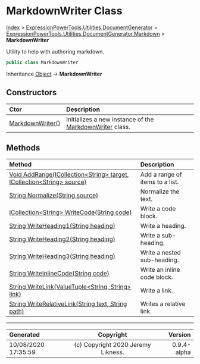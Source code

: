 ﻿# MarkdownWriter Class

[Index](../index.md) > [ExpressionPowerTools.Utilities.DocumentGenerator](ExpressionPowerTools.Utilities.DocumentGenerator.a.md) > [ExpressionPowerTools.Utilities.DocumentGenerator.Markdown](ExpressionPowerTools.Utilities.DocumentGenerator.Markdown.n.md) > **MarkdownWriter**

Utility to help with authoring markdown.

```csharp
public class MarkdownWriter
```

Inheritance [Object](https://docs.microsoft.com/dotnet/api/system.object) → **MarkdownWriter**

## Constructors

| Ctor | Description |
| :-- | :-- |
| [MarkdownWriter()](ExpressionPowerTools.Utilities.DocumentGenerator.Markdown.MarkdownWriter.ctor.md#markdownwriter) | Initializes a new instance of the [MarkdownWriter](ExpressionPowerTools.Utilities.DocumentGenerator.Markdown.MarkdownWriter.cs.md) class. |
## Methods

| Method | Description |
| :-- | :-- |
| [Void AddRange(ICollection&lt;String> target, ICollection&lt;String> source)](ExpressionPowerTools.Utilities.DocumentGenerator.Markdown.MarkdownWriter.AddRange.m.md) | Add a range of items to a list. |
| [String Normalize(String source)](ExpressionPowerTools.Utilities.DocumentGenerator.Markdown.MarkdownWriter.Normalize.m.md) | Normalize the text. |
| [ICollection&lt;String> WriteCode(String code)](ExpressionPowerTools.Utilities.DocumentGenerator.Markdown.MarkdownWriter.WriteCode.m.md) | Write a code block. |
| [String WriteHeading1(String heading)](ExpressionPowerTools.Utilities.DocumentGenerator.Markdown.MarkdownWriter.WriteHeading1.m.md) | Write a heading. |
| [String WriteHeading2(String heading)](ExpressionPowerTools.Utilities.DocumentGenerator.Markdown.MarkdownWriter.WriteHeading2.m.md) | Write a sub-heading. |
| [String WriteHeading3(String heading)](ExpressionPowerTools.Utilities.DocumentGenerator.Markdown.MarkdownWriter.WriteHeading3.m.md) | Write a nested sub-heading. |
| [String WriteInlineCode(String code)](ExpressionPowerTools.Utilities.DocumentGenerator.Markdown.MarkdownWriter.WriteInlineCode.m.md) | Write an inline code block. |
| [String WriteLink(ValueTuple&lt;String, String> link)](ExpressionPowerTools.Utilities.DocumentGenerator.Markdown.MarkdownWriter.WriteLink.m.md) | Write a link. |
| [String WriteRelativeLink(String text, String path)](ExpressionPowerTools.Utilities.DocumentGenerator.Markdown.MarkdownWriter.WriteRelativeLink.m.md) | Writes a relative link. |

---

| Generated | Copyright | Version |
| :-- | :-: | --: |
| 10/08/2020 17:35:59 | (c) Copyright 2020 Jeremy Likness. | 0.9.4-alpha |
